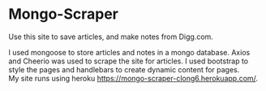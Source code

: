 # Mongo-Scraper 

Use this site to save articles, and make notes from Digg.com.

I used mongoose to store articles and notes in a mongo database. Axios and Cheerio was used to scrape the site for articles.
I used bootstrap to style the pages and handlebars to create dynamic content for pages.  
My site runs using heroku https://mongo-scraper-clong6.herokuapp.com/.
